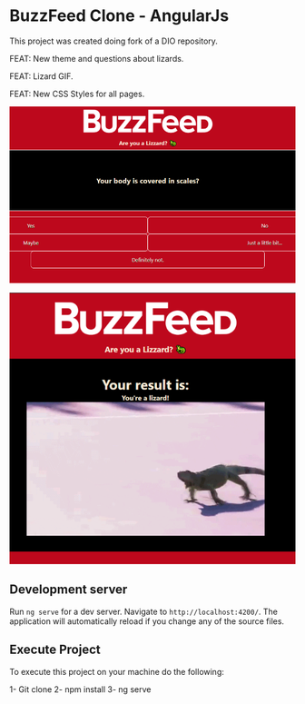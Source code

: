 # BuzzFeed Clone - AngularJs

This project was created doing fork of a DIO repository.

FEAT: New theme and questions about lizards.

FEAT: Lizard GIF.

FEAT: New CSS Styles for all pages.

![](/src/assets/imgs/quizzQuestions.png)

![](/src/assets/imgs/quizzResult.png)

## Development server

Run `ng serve` for a dev server. Navigate to `http://localhost:4200/`. The application will automatically reload if you change any of the source files.

## Execute Project

To execute this project on your machine do the following:

1- Git clone
2- npm install
3- ng serve
